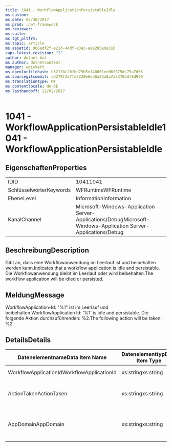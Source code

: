 ```yaml
---
title: 1041 - WorkflowApplicationPersistableIdle
ms.custom: 
ms.date: 03/30/2017
ms.prod: .net-framework
ms.reviewer: 
ms.suite: 
ms.tgt_pltfrm: 
ms.topic: article
ms.assetid: 966adf2f-e21d-44df-a3ec-a8e285e0a316
caps.latest.revision: "2"
author: dotnet-bot
ms.author: dotnetcontent
manager: wpickett
ms.openlocfilehash: b321f8c20fbd79b5e748601ee06f975dc75a7d56
ms.sourcegitcommit: ce279f2d7fe2220e6ea0a25a8a7a5370ddf8d9f0
ms.translationtype: MT
ms.contentlocale: de-DE
ms.lasthandoff: 12/02/2017
---
```

# <a name="1041---workflowapplicationpersistableidle"></a><span data-ttu-id="7a1d0-102">1041 - WorkflowApplicationPersistableIdle</span><span class="sxs-lookup"><span data-stu-id="7a1d0-102">1041 - WorkflowApplicationPersistableIdle</span></span>
## <a name="properties"></a><span data-ttu-id="7a1d0-103">Eigenschaften</span><span class="sxs-lookup"><span data-stu-id="7a1d0-103">Properties</span></span>  
  
|||  
|-|-|  
|<span data-ttu-id="7a1d0-104">ID</span><span class="sxs-lookup"><span data-stu-id="7a1d0-104">ID</span></span>|<span data-ttu-id="7a1d0-105">1041</span><span class="sxs-lookup"><span data-stu-id="7a1d0-105">1041</span></span>|  
|<span data-ttu-id="7a1d0-106">Schlüsselwörter</span><span class="sxs-lookup"><span data-stu-id="7a1d0-106">Keywords</span></span>|<span data-ttu-id="7a1d0-107">WFRuntime</span><span class="sxs-lookup"><span data-stu-id="7a1d0-107">WFRuntime</span></span>|  
|<span data-ttu-id="7a1d0-108">Ebene</span><span class="sxs-lookup"><span data-stu-id="7a1d0-108">Level</span></span>|<span data-ttu-id="7a1d0-109">Information</span><span class="sxs-lookup"><span data-stu-id="7a1d0-109">Information</span></span>|  
|<span data-ttu-id="7a1d0-110">Kanal</span><span class="sxs-lookup"><span data-stu-id="7a1d0-110">Channel</span></span>|<span data-ttu-id="7a1d0-111">Microsoft-Windows-Application Server-Applications/Debug</span><span class="sxs-lookup"><span data-stu-id="7a1d0-111">Microsoft-Windows-Application Server-Applications/Debug</span></span>|  
  
## <a name="description"></a><span data-ttu-id="7a1d0-112">Beschreibung</span><span class="sxs-lookup"><span data-stu-id="7a1d0-112">Description</span></span>  
 <span data-ttu-id="7a1d0-113">Gibt an, dass eine Workflowanwendung im Leerlauf ist und beibehalten werden kann.</span><span class="sxs-lookup"><span data-stu-id="7a1d0-113">Indicates that a workflow application is idle and persistable.</span></span> <span data-ttu-id="7a1d0-114">Die Workflowanwendung bleibt im Leerlauf oder wird beibehalten.</span><span class="sxs-lookup"><span data-stu-id="7a1d0-114">The workflow application will be idled or persisted.</span></span>  
  
## <a name="message"></a><span data-ttu-id="7a1d0-115">Meldung</span><span class="sxs-lookup"><span data-stu-id="7a1d0-115">Message</span></span>  
 <span data-ttu-id="7a1d0-116">WorkflowApplication-Id: "%1" ist im Leerlauf und beibehalten.</span><span class="sxs-lookup"><span data-stu-id="7a1d0-116">WorkflowApplication Id: '%1' is idle and persistable.</span></span>  <span data-ttu-id="7a1d0-117">Die folgende Aktion durchzuführenden: %2.</span><span class="sxs-lookup"><span data-stu-id="7a1d0-117">The following action will be taken: %2.</span></span>  
  
## <a name="details"></a><span data-ttu-id="7a1d0-118">Details</span><span class="sxs-lookup"><span data-stu-id="7a1d0-118">Details</span></span>  
  
|<span data-ttu-id="7a1d0-119">Datenelementname</span><span class="sxs-lookup"><span data-stu-id="7a1d0-119">Data Item Name</span></span>|<span data-ttu-id="7a1d0-120">Datenelementtyp</span><span class="sxs-lookup"><span data-stu-id="7a1d0-120">Data Item Type</span></span>|<span data-ttu-id="7a1d0-121">Beschreibung</span><span class="sxs-lookup"><span data-stu-id="7a1d0-121">Description</span></span>|  
|--------------------|--------------------|-----------------|  
|<span data-ttu-id="7a1d0-122">WorkflowApplicationId</span><span class="sxs-lookup"><span data-stu-id="7a1d0-122">WorkflowApplicationId</span></span>|<span data-ttu-id="7a1d0-123">xs:string</span><span class="sxs-lookup"><span data-stu-id="7a1d0-123">xs:string</span></span>|<span data-ttu-id="7a1d0-124">Die Workflowanwendungs-ID</span><span class="sxs-lookup"><span data-stu-id="7a1d0-124">The workflow application id</span></span>|  
|<span data-ttu-id="7a1d0-125">ActionTaken</span><span class="sxs-lookup"><span data-stu-id="7a1d0-125">ActionTaken</span></span>|<span data-ttu-id="7a1d0-126">xs:string</span><span class="sxs-lookup"><span data-stu-id="7a1d0-126">xs:string</span></span>|<span data-ttu-id="7a1d0-127">Die Aktion, die für die Workflowanwendung ausgeführt wird.</span><span class="sxs-lookup"><span data-stu-id="7a1d0-127">The action that will be taken on the workflow application.</span></span>|  
|<span data-ttu-id="7a1d0-128">AppDomain</span><span class="sxs-lookup"><span data-stu-id="7a1d0-128">AppDomain</span></span>|<span data-ttu-id="7a1d0-129">xs:string</span><span class="sxs-lookup"><span data-stu-id="7a1d0-129">xs:string</span></span>|<span data-ttu-id="7a1d0-130">Die von AppDomain.CurrentDomain.FriendlyName zurückgegebene Zeichenfolge.</span><span class="sxs-lookup"><span data-stu-id="7a1d0-130">The string returned by AppDomain.CurrentDomain.FriendlyName.</span></span>|
